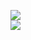 [![](https://img.shields.io/badge/Made%20With-Github%20Spray-lightgrey.svg?style=for-the-badge&logo=github)](https://github.com/Annihil/github-spray#5750)  
[![](https://i.imgur.com/2DrTn0Z.gif)](https://github.com/Annihil/github-spray)